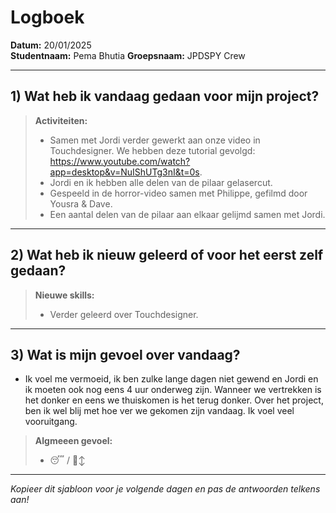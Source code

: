 # Logboek

**Datum:** 20/01/2025  
**Studentnaam:** Pema Bhutia
**Groepsnaam:** JPDSPY Crew

---

## 1) Wat heb ik vandaag gedaan voor mijn project?

> **Activiteiten:**
>
> - Samen met Jordi verder gewerkt aan onze video in Touchdesigner. We hebben deze tutorial gevolgd: https://www.youtube.com/watch?app=desktop&v=NuIShUTg3nI&t=0s.
> - Jordi en ik hebben alle delen van de pilaar gelasercut.
> - Gespeeld in de horror-video samen met Philippe, gefilmd door Yousra & Dave.
> - Een aantal delen van de pilaar aan elkaar gelijmd samen met Jordi.

---

## 2) Wat heb ik nieuw geleerd of voor het eerst zelf gedaan?

> **Nieuwe skills:**
>
> - Verder geleerd over Touchdesigner.

---

## 3) Wat is mijn gevoel over vandaag?

- Ik voel me vermoeid, ik ben zulke lange dagen niet gewend en Jordi en ik moeten ook nog eens 4 uur onderweg zijn. Wanneer we vertrekken is het donker en eens we thuiskomen is het terug donker. Over het project, ben ik wel blij met hoe ver we gekomen zijn vandaag. Ik voel veel vooruitgang.

> **Algmeeen gevoel:**
>
> - 😴 / 🙂‍↕️

---

_Kopieer dit sjabloon voor je volgende dagen en pas de antwoorden telkens aan!_
